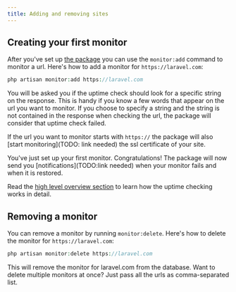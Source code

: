 ```yaml
---
title: Adding and removing sites
---
```


## Creating your first monitor

After you've set up [the package](https://docs.spatie.be/laravel-uptime-monitor/v1/installation-and-setup) you can use the `monitor:add` command to monitor a url. Here's how to add a monitor for `https://laravel.com`:

```php
php artisan monitor:add https://laravel.com
```

You will be asked you if the uptime check should look for a specific string on the response. This is handy if you know a few words that appear on the url you want to monitor. If you choose to specify a string and the string is not contained in the response when checking the url, the package will consider that uptime check failed.

If the url you want to monitor starts with `https://` the package will also [start monitoring](TODO: link needed) the ssl certificate of your site.

You've just set up your first monitor. Congratulations! The package will now send you [notifications](TODO:link needed) when your monitor fails and when it is restored.
 
Read the [high level overview section](https://docs.spatie.be/laravel-uptime-monitor/v1/high-level-overview) to learn how the uptime checking works in detail.
 
 ## Removing a monitor
 
 You can remove a monitor by running `monitor:delete`. Here's how to delete the monitor for `https://laravel.com`:
 
 ```php
 php artisan monitor:delete https://laravel.com
 ```
 
This will remove the monitor for laravel.com from the database. Want to delete multiple monitors at once? Just pass all the urls as comma-separated list.
 
